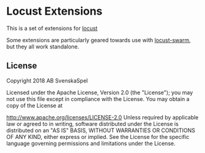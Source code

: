 # Locust Extensions

This is a set of extensions for [locust](https://github.com/locustio/locust) 

Some extensions are particularly geared towards use with [locust-swarm](https://github.com/SvenskaSpel/locust-swarm), but they all work standalone.

## License

Copyright 2018 AB SvenskaSpel

Licensed under the Apache License, Version 2.0 (the "License"); you may not use this file except in compliance with the License. You may obtain a copy of the License at

http://www.apache.org/licenses/LICENSE-2.0
Unless required by applicable law or agreed to in writing, software distributed under the License is distributed on an "AS IS" BASIS, WITHOUT WARRANTIES OR CONDITIONS OF ANY KIND, either express or implied. See the License for the specific language governing permissions and limitations under the License.

